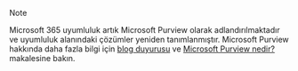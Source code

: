 <!-- This file is maintained by the Compliance content team. Please connect Robert Mazzoli (robmazz) before making any changes.-->

>[!NOTE]
>Microsoft 365 uyumluluk artık Microsoft Purview olarak adlandırılmaktadır ve uyumluluk alanındaki çözümler yeniden tanımlanmıştır. Microsoft Purview hakkında daha fazla bilgi için [blog duyurusu](https://aka.ms/microsoftpurviewblog) ve [Microsoft Purview nedir?](/purview/purview) makalesine bakın.